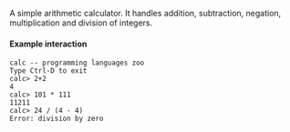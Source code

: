 A simple arithmetic calculator. It handles addition, subtraction,
negation, multiplication and division of integers.

#### Example interaction

    calc -- programming languages zoo
    Type Ctrl-D to exit
    calc> 2+2
    4
    calc> 101 * 111
    11211
    calc> 24 / (4 - 4)
    Error: division by zero
